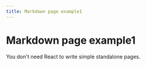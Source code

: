 ```yaml
---
title: Markdown page example1
---
```


# Markdown page example1

You don't need React to write simple standalone pages.
